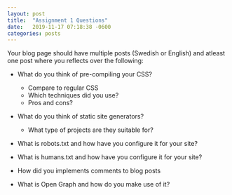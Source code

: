 ```yaml
---
layout: post
title:  "Assignment 1 Questions"
date:   2019-11-17 07:18:38 -0600
categories: posts
---
```

Your blog page should have multiple posts (Swedish or English) and atleast one post where you reflects over the following:

- What do you think of pre-compiling your CSS?

  - Compare to regular CSS
  - Which techniques did you use?
  - Pros and cons?
  
- What do you think of static site generators?
  - What type of projects are they suitable for?

- What is robots.txt and how have you configure it for your site?

- What is humans.txt and how have you configure it for your site?

- How did you implements comments to blog posts

- What is Open Graph and how do you make use of it?